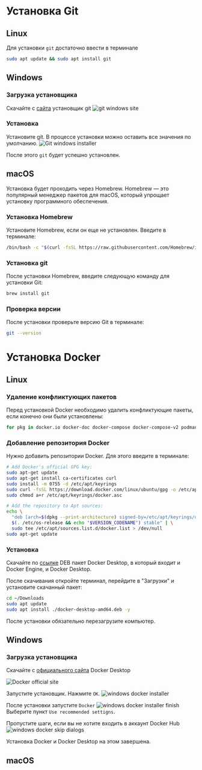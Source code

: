 # Установка Git

## Linux

Для установки `git` достаточно ввести в терминале

```sh
sudo apt update && sudo apt install git
```

## Windows

### Загрузка установщика

Скачайте с [сайта](https://git-scm.com/downloads/win) установщик git
![git windows site](win-git-site.png)

### Установка

Установите git. В процессе установки можно оставить все значения по умолчанию.
![Git windows installer](win-git-installer.png)

После этого `git` будет успешно установлен.

## macOS

Установка будет проходить через Homebrew. Homebrew — это популярный менеджер пакетов для macOS, который упрощает установку программного обеспечения.

### Установка Homebrew

Установите Homebrew, если он еще не установлен. Введите в терминале:

```sh
/bin/bash -c "$(curl -fsSL https://raw.githubusercontent.com/Homebrew/install/HEAD/install.sh)"
```

### Установка git

После установки Homebrew, введите следующую команду для установки Git:

```sh
brew install git
```

### Проверка версии

После установки проверьте версию Git в терминале:

```sh
git --version
```

# Установка Docker

## Linux

### Удаление конфликтующих пакетов

Перед установкой Docker необходимо удалить конфликтующие пакеты, если конечно они были установлены:

```sh
for pkg in docker.io docker-doc docker-compose docker-compose-v2 podman-docker containerd runc; do sudo apt-get remove $pkg; done
```

### Добавление репозитория Docker

Нужно добавить репозитории Docker. Для этого введите в терминале:

```sh
# Add Docker's official GPG key:
sudo apt-get update
sudo apt-get install ca-certificates curl
sudo install -m 0755 -d /etc/apt/keyrings
sudo curl -fsSL https://download.docker.com/linux/ubuntu/gpg -o /etc/apt/keyrings/docker.asc
sudo chmod a+r /etc/apt/keyrings/docker.asc

# Add the repository to Apt sources:
echo \
  "deb [arch=$(dpkg --print-architecture) signed-by=/etc/apt/keyrings/docker.asc] https://download.docker.com/linux/ubuntu \
  $(. /etc/os-release && echo "$VERSION_CODENAME") stable" | \
  sudo tee /etc/apt/sources.list.d/docker.list > /dev/null
sudo apt-get update
```

### Установка

Скачайте по [ссылке](https://desktop.docker.com/linux/main/amd64/docker-desktop-amd64.deb) DEB пакет Docker Desktop, в который входит и Docker Engine, и Docker Desktop.

После скачивания откройте терминал, перейдите в "Загрузки" и установите скачанный пакет:

```sh
cd ~/Downloads
sudo apt update
sudo apt install ./docker-desktop-amd64.deb -y
```

После установки обязательно перезагрузите компьютер.

## Windows

### Загрузка установщика

Скачайте с [официального сайта](https://desktop.docker.com/win/main/amd64/Docker%20Desktop%20Installer.exe?utm_source=docker&utm_medium=webreferral&utm_campaign=dd-smartbutton&utm_location=module) Docker Desktop

![Docker official site](win-docker-site.png)

Запустите установщик.
Нажмите `OK`.
![windows docker installer](win-docker-installer.png)

После установки запустите `Docker`
![windows docker installer finish](win-docker-installer-end.png)
Выберите пункт `Use recommended settigns`.

Пропустите шаги, если вы не хотите входить в аккаунт Docker Hub
![windows docker skip dialogs](win-docker-skip.png)

Установка Docker и Docker Desktop на этом завершена.

## macOS
